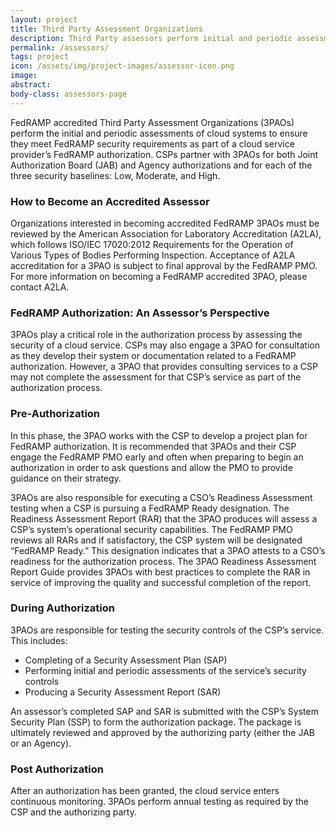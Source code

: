 ```yaml
---
layout: project
title: Third Party Assessment Organizations
description: Third Party assessors perform initial and periodic assessments of cloud systems to ensure they meet requirements.
permalink: /assessors/
tags: project
icon: /assets/img/project-images/assessor-icon.png
image: 
abstract: 
body-class: assessors-page
---
```

FedRAMP accredited Third Party Assessment Organizations (3PAOs) perform the initial and periodic assessments of cloud systems to ensure they meet FedRAMP security requirements as part of a cloud service provider’s FedRAMP authorization. CSPs partner with 3PAOs for both Joint Authorization Board (JAB) and Agency authorizations and for each of the three security baselines: Low, Moderate, and High.

### How to Become an Accredited Assessor 
Organizations interested in becoming accredited FedRAMP 3PAOs must be reviewed by the American Association for Laboratory Accreditation (A2LA), which follows ISO/IEC 17020:2012 Requirements for the Operation of Various Types of Bodies Performing Inspection. Acceptance of A2LA accreditation for a 3PAO is subject to final approval by the FedRAMP PMO. For more information on becoming a FedRAMP accredited 3PAO, please contact A2LA.

### FedRAMP Authorization: An Assessor’s Perspective 
3PAOs play a critical role in the authorization process by assessing the security of a cloud service. CSPs may also engage a 3PAO for consultation as they develop their system or documentation related to a FedRAMP authorization. However, a 3PAO that provides consulting services to a CSP may not complete the assessment for that CSP’s service as part of the authorization process. 
<section id="pre-auth">

<h3>Pre-Authorization</h3>
<p>In this phase, the 3PAO works with the CSP to develop a project plan for FedRAMP authorization. It is recommended that 3PAOs and their CSP engage the FedRAMP PMO early and often when preparing to begin an authorization in order to ask questions and allow the PMO to provide guidance on their strategy. </p>

<p>3PAOs are also responsible for executing a CSO’s Readiness Assessment testing when a CSP is pursuing a FedRAMP Ready designation. The Readiness Assessment Report (RAR) that the 3PAO produces will assess a CSP’s system’s operational security capabilities. The FedRAMP PMO reviews all RARs and if satisfactory, the CSP system will be designated “FedRAMP Ready.” This designation indicates that a 3PAO attests to a CSO’s readiness for the authorization process. The 3PAO Readiness Assessment Report Guide provides 3PAOs with best practices to complete the RAR in service of improving the quality and successful completion of the report.</p>
 </section>
 <section id="during-auth">
 
<h3>During Authorization</h3>
<p>3PAOs are responsible for testing the security controls of the CSP’s service. This includes:</p>
<ul>
<li>Completing of a Security Assessment Plan (SAP)</li>
<li>Performing initial and periodic assessments of the service’s security controls</li>
<li>Producing a Security Assessment Report (SAR)</li>
</ul>

<p>An assessor’s completed SAP and SAR is submitted with the CSP’s System Security Plan (SSP) to form the authorization package. The package is ultimately reviewed and approved by the authorizing party (either the JAB or an Agency).</p>
</section>
<section id="post-auth">

<h3>Post Authorization</h3>
<p>After an authorization has been granted, the cloud service enters continuous monitoring. 3PAOs perform annual testing as required by the CSP and the authorizing party.</p>
